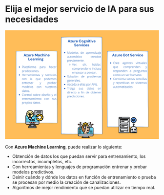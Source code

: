 # Elija el mejor servicio de IA para sus necesidades


<p align="center"> 
    <strong></strong>
    <img alt="TiposNubes" src="../Imagenes/ia.png"
    <strong></strong>
</p>

Con **Azure Machine Learning**, puede realizar lo siguiente:
* Obtención de datos los que puedan servir para entrenamiento, los incorrectos, incompletos, etc.
* Con herreamientas y lenguajes de programación entrenar y probar modelos predictivos.
* Deinir cuándo y dónde los datos en función de entrenamiento o prueba se procesan por medio la creación de canalizaciones.
* Algoritmos de mejor rendimiento que se puedan utilizar en tiempo real.
  
